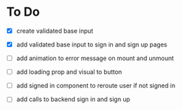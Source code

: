 # To Do

- [x] create validated base input
- [x] add validated base input to sign in and sign up pages
- [ ] add animation to error message on mount and unmount

- [ ] add loading prop and visual to button
- [ ] add signed in component to reroute user if not signed in
- [ ] add calls to backend sign in and sign up
